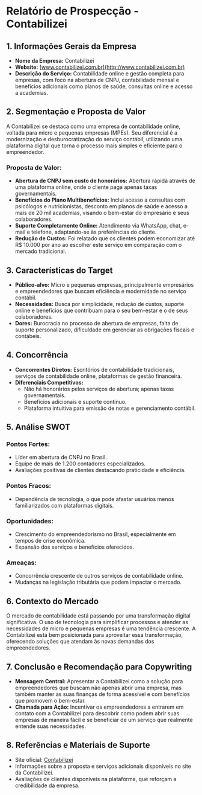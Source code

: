 # Relatório de Prospecção - Contabilizei

## 1. Informações Gerais da Empresa
- **Nome da Empresa:** Contabilizei
- **Website:** [www.contabilizei.com.br](http://www.contabilizei.com.br)
- **Descrição do Serviço:** Contabilidade online e gestão completa para empresas, com foco na abertura de CNPJ, contabilidade mensal e benefícios adicionais como planos de saúde, consultas online e acesso a academias.

## 2. Segmentação e Proposta de Valor 
A Contabilizei se destaca como uma empresa de contabilidade online, voltada para micro e pequenas empresas (MPEs). Seu diferencial é a modernização e desburocratização do serviço contábil, utilizando uma plataforma digital que torna o processo mais simples e eficiente para o empreendedor.

### Proposta de Valor:
- **Abertura de CNPJ sem custo de honorários:** Abertura rápida através de uma plataforma online, onde o cliente paga apenas taxas governamentais.
- **Benefícios do Plano Multibenefícios:** Inclui acesso a consultas com psicólogos e nutricionistas, desconto em planos de saúde e acesso a mais de 20 mil academias, visando o bem-estar do empresário e seus colaboradores.
- **Suporte Completamente Online:** Atendimento via WhatsApp, chat, e-mail e telefone, adaptando-se às preferências do cliente.
- **Redução de Custos:** Foi relatado que os clientes podem economizar até R$ 10.000 por ano ao escolher este serviço em comparação com o mercado tradicional.

## 3. Características do Target
- **Público-alvo:** Micro e pequenas empresas, principalmente empresários e empreendedores que buscam eficiência e modernidade no serviço contábil.
- **Necessidades:** Busca por simplicidade, redução de custos, suporte online e benefícios que contribuam para o seu bem-estar e o de seus colaboradores.
- **Dores:** Burocracia no processo de abertura de empresas, falta de suporte personalizado, dificuldade em gerenciar as obrigações fiscais e contábeis.

## 4. Concorrência
- **Concorrentes Diretos:** Escritórios de contabilidade tradicionais, serviços de contabilidade online, plataformas de gestão financeira.
- **Diferenciais Competitivos:**
  - Não há honorários pelos serviços de abertura; apenas taxas governamentais.
  - Benefícios adicionais e suporte contínuo.
  - Plataforma intuitiva para emissão de notas e gerenciamento contábil.

## 5. Análise SWOT
### Pontos Fortes:
- Líder em abertura de CNPJ no Brasil.
- Equipe de mais de 1.200 contadores especializados.
- Avaliações positivas de clientes destacando praticidade e eficiência.

### Pontos Fracos:
- Dependência de tecnologia, o que pode afastar usuários menos familiarizados com plataformas digitais.
  
### Oportunidades:
- Crescimento do empreendedorismo no Brasil, especialmente em tempos de crise econômica.
- Expansão dos serviços e benefícios oferecidos.

### Ameaças:
- Concorrência crescente de outros serviços de contabilidade online.
- Mudanças na legislação tributária que podem impactar o mercado.

## 6. Contexto do Mercado
O mercado de contabilidade está passando por uma transformação digital significativa. O uso de tecnologia para simplificar processos e atender as necessidades de micro e pequenas empresas é uma tendência crescente. A Contabilizei está bem posicionada para aproveitar essa transformação, oferecendo soluções que atendam às novas demandas dos empreendedores.

## 7. Conclusão e Recomendação para Copywriting
- **Mensagem Central:** Apresentar a Contabilizei como a solução para empreendedores que buscam não apenas abrir uma empresa, mas também manter as suas finanças de forma acessível e com benefícios que promovem o bem-estar.
- **Chamada para Ação:** Incentivar os empreendedores a entrarem em contato com a Contabilizei para descobrir como podem abrir suas empresas de maneira fácil e se beneficiar de um serviço que realmente entende suas necessidades.

## 8. Referências e Materiais de Suporte
- Site oficial: [Contabilizei](http://www.contabilizei.com.br)
- Informações sobre a proposta e serviços adicionais disponíveis no site da Contabilizei.
- Avaliações de clientes disponíveis na plataforma, que reforçam a credibilidade da empresa.
